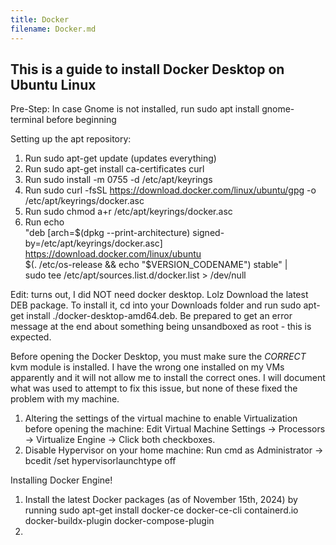 ```yaml
---
title: Docker
filename: Docker.md
---
```


## This is a guide to install Docker Desktop on Ubuntu Linux

Pre-Step: In case Gnome is not installed, run sudo apt install gnome-terminal before beginning

Setting up the apt repository:
1. Run sudo apt-get update (updates everything)
2. Run sudo apt-get install ca-certificates curl
3. Run sudo install -m 0755 -d /etc/apt/keyrings
4. Run sudo curl -fsSL https://download.docker.com/linux/ubuntu/gpg -o /etc/apt/keyrings/docker.asc
5. Run sudo chmod a+r /etc/apt/keyrings/docker.asc
6. Run echo \
  "deb [arch=$(dpkg --print-architecture) signed-by=/etc/apt/keyrings/docker.asc] https://download.docker.com/linux/ubuntu \
  $(. /etc/os-release && echo "$VERSION_CODENAME") stable" | \
  sudo tee /etc/apt/sources.list.d/docker.list > /dev/null

Edit: turns out, I did NOT need docker desktop. Lolz
Download the latest DEB package. To install it, cd into your Downloads folder and run sudo apt-get install ./docker-desktop-amd64.deb. Be prepared to get an error message at the end about something being unsandboxed as root - this is expected.

Before opening the Docker Desktop, you must make sure the *CORRECT* kvm module is installed. I have the wrong one installed on my VMs apparently and it will not allow me to install the correct ones.
I will document what was used to attempt to fix this issue, but none of these fixed the problem with my machine. 
1. Altering the settings of the virtual machine to enable Virtualization before opening the machine: Edit Virtual Machine Settings -> Processors -> Virtualize Engine -> Click both checkboxes.
2. Disable Hypervisor on your home machine: Run cmd as Administrator -> bcedit /set hypervisorlaunchtype off


Installing Docker Engine!
1. Install the latest Docker packages (as of November 15th, 2024) by running sudo apt-get install docker-ce docker-ce-cli containerd.io docker-buildx-plugin docker-compose-plugin
2. 
